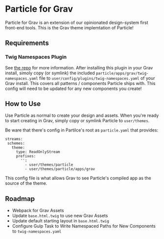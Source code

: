 # Particle for Grav
Particle for Grav is an extension of our opinionated design-system first front-end tools. This is the Grav theme implemtation of Particle!

## Requirements

### Twig Namespaces Plugin
See [the repo](https://github.com/phase2/grav-pl-starter/tree/master/app/user/plugins/twig-namespaces) for more information. After installing this plugin in your Grav install, simoly copy (or symlink) the included `particle/apps/grav/twig-namespaces.yaml` file to `user/config/plugins/twig-namespaces.yaml` of your Grav install. This covers all patterns / components Particle ships with. This config will need to be updated for any new components you create! 

## How to Use
Use Particle as normal to create your design and assets. When you're ready to start creating in Grav, simply copy or symlink Particle to `user/themes`. 

Be ware that there's config in Partilce's root as `particle.yaml` that provides:

```
streams:
 schemes:
   theme:
     type: ReadOnlyStream
     prefixes:
       '':
         - user/themes/particle
         - user/themes/particle/apps/grav

```

This config file is what allows Grav to see Particle's compiled app as the source of the theme.

## Roadmap

  * Webpack for Grav Assets
  * Update `base.html.twig` to use new Grav Assets
  * Update default starting layout in `base.html.twig`
  * Configure Gulp Task to Write Namespaced Paths for New Components to `twig-namespaces.yaml`
